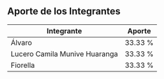 ## Aporte de los Integrantes

| Integrante                        | Aporte   |
|-----------------------------------|----------|
| Álvaro                            | 33.33 %  |
| Lucero Camila Munive Huaranga     | 33.33 %  |
| Fiorella                          | 33.33 %  |
